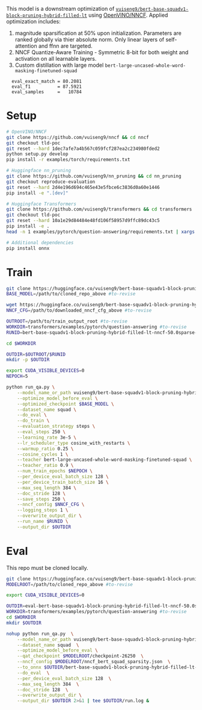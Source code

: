 This model is a downstream optimization of [```vuiseng9/bert-base-squadv1-block-pruning-hybrid-filled-lt```](https://huggingface.co/vuiseng9/bert-base-squadv1-block-pruning-hybrid-filled-lt) using [OpenVINO/NNCF](https://github.com/openvinotoolkit/nncf). Applied optimization includes:
1. magnitude sparsification at 50% upon initialization. Parameters are ranked globally via thier absolute norm. Only linear layers of self-attention and ffnn are targeted.
2. NNCF Quantize-Aware Training - Symmetric 8-bit for both weight and activation on all learnable layers.
3. Custom distillation with large model ```bert-large-uncased-whole-word-masking-finetuned-squad```  

```
  eval_exact_match = 80.2081
  eval_f1          = 87.5921
  eval_samples     =   10784
``` 

# Setup
```bash
# OpenVINO/NNCF
git clone https://github.com/vuiseng9/nncf && cd nncf
git checkout tld-poc
git reset --hard 1dec7afe7a4b567c059fcf287ea2c234980fded2
python setup.py develop
pip install -r examples/torch/requirements.txt

# Huggingface nn_pruning
git clone https://github.com/vuiseng9/nn_pruning && cd nn_pruning
git checkout reproduce-evaluation
git reset --hard 2d4e196d694c465e43e5fbce6c3836d0a60e1446
pip install -e ".[dev]"

# Huggingface Transformers
git clone https://github.com/vuiseng9/transformers && cd transformers
git checkout tld-poc
git reset --hard 10a1e29d84484e48fd106f58957d9ffc89dc43c5
pip install -e .
head -n 1 examples/pytorch/question-answering/requirements.txt | xargs -i pip install {}

# Additional dependencies
pip install onnx
```

# Train

```bash
git clone https://huggingface.co/vuiseng9/bert-base-squadv1-block-pruning-hybrid-filled-lt
BASE_MODEL=/path/to/cloned_repo_above #to-revise

wget https://huggingface.co/vuiseng9/bert-base-squadv1-block-pruning-hybrid-filled-lt-nncf-50.0sparse-qat-lt/raw/main/nncf_bert_squad_sparsity.json
NNCF_CFG=/path/to/downloaded_nncf_cfg_above #to-revise

OUTROOT=/path/to/train_output_root #to-revise
WORKDIR=transformers/examples/pytorch/question-answering #to-revise
RUNID=bert-base-squadv1-block-pruning-hybrid-filled-lt-nncf-50.0sparse-qat-lt

cd $WORKDIR

OUTDIR=$OUTROOT/$RUNID
mkdir -p $OUTDIR

export CUDA_VISIBLE_DEVICES=0
NEPOCH=5

python run_qa.py \
    --model_name_or_path vuiseng9/bert-base-squadv1-block-pruning-hybrid \
    --optimize_model_before_eval \
    --optimized_checkpoint $BASE_MODEL \
    --dataset_name squad \
    --do_eval \
    --do_train \
    --evaluation_strategy steps \
    --eval_steps 250 \
    --learning_rate 3e-5 \
    --lr_scheduler_type cosine_with_restarts \
    --warmup_ratio 0.25 \
    --cosine_cycles 1 \
    --teacher bert-large-uncased-whole-word-masking-finetuned-squad \
    --teacher_ratio 0.9 \
    --num_train_epochs $NEPOCH \
    --per_device_eval_batch_size 128 \
    --per_device_train_batch_size 16 \
    --max_seq_length 384 \
    --doc_stride 128 \
    --save_steps 250 \
    --nncf_config $NNCF_CFG \
    --logging_steps 1 \
    --overwrite_output_dir \
    --run_name $RUNID \
    --output_dir $OUTDIR
```

# Eval
This repo must be cloned locally.
```bash
git clone https://huggingface.co/vuiseng9/bert-base-squadv1-block-pruning-hybrid-filled-lt-nncf-50.0sparse-qat-lt
MODELROOT=/path/to/cloned_repo_above #to-revise

export CUDA_VISIBLE_DEVICES=0

OUTDIR=eval-bert-base-squadv1-block-pruning-hybrid-filled-lt-nncf-50.0sparse-qat-lt
WORKDIR=transformers/examples/pytorch/question-answering #to-revise
cd $WORKDIR
mkdir $OUTDIR

nohup python run_qa.py  \
    --model_name_or_path vuiseng9/bert-base-squadv1-block-pruning-hybrid  \
    --dataset_name squad  \
    --optimize_model_before_eval \
    --qat_checkpoint $MODELROOT/checkpoint-26250  \
    --nncf_config $MODELROOT/nncf_bert_squad_sparsity.json  \
    --to_onnx $OUTDIR/bert-base-squadv1-block-pruning-hybrid-filled-lt-nncf-50.0sparse-qat-lt.onnx  \
    --do_eval  \
    --per_device_eval_batch_size 128  \
    --max_seq_length 384  \
    --doc_stride 128  \
    --overwrite_output_dir \
    --output_dir $OUTDIR 2>&1 | tee $OUTDIR/run.log &
```
